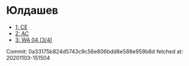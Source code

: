 # Юлдашев
- [1: CE](1.md)
- [2: AC](2.md)
- [3: WA 04 (3/4)](3.md)

Commit: 0a33175b824d5743c9c56e806bdd8e588e959b8d
 fetched at: 20201103-151504
